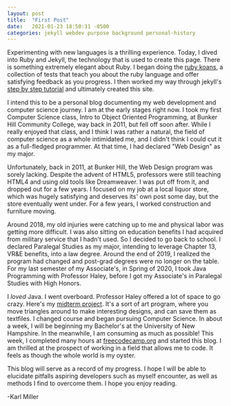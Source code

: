 ```yaml
---
layout: post
title:  "First Post"
date:   2021-01-23 18:50:31 -0500
categories: jekyll webdev purpose background personal-history
---
```


Experimenting with new languages is a thrilling experience. Today, I dived into Ruby and Jekyll, the technology that is used to create this page. There is something extremely elegant about Ruby. I began doing the [ruby koans](http://www.rubykoans.com/), a collection of tests that teach you about the ruby language and offer satisfying feedback as you progress. I then worked my way through jekyll's [step by step tutorial](https://jekyllrb.com/docs/step-by-step/01-setup/) and ultimately created this site.

I intend this to be a personal blog documenting my web development and computer science journey. I am at the early stages right now. I took my first Computer Science class, Intro to Object Oriented Programming, at Bunker Hill Community College, way back in 2011, but fell off soon after. While I really enjoyed that class, and I think I was rather a natural, the field of computer science as a whole intimidated me, and I didn't think I could cut it as a full-fledged programmer. At that time, I had declared "Web Design" as my major. 

Unfortunately, back in 2011, at Bunker Hill, the Web Design program was sorely lacking. Despite the advent of HTML5, professors were still teaching HTML4 and using old tools like Dreamweaver. I was put off from it, and dropped out for a few years. I focused on my job at a local liquor store, which was hugely satisfying and deserves its' own post some day, but the store eventually went under. For a few years, I worked construction and furniture moving.

Around 2018, my old injuries were catching up to me and physical labor was getting more difficult. I was also sitting on education benefits I had acquired from military service that I hadn't used. So I decided to go back to school. I declared Paralegal Studies as my major, intending to leverage Chapter 13, VR&E benefits, into a law degree. Around the end of 2019, I realized the program had changed and post-grad degrees were no longer on the table. For my last semester of my Associate's, in Spring of 2020, I took Java Programming with Professor Haley, before I got my Associate's in Paralegal Studies with High Honors.

I _loved_ Java. I went overboard. Professor Haley offered a lot of space to go crazy. Here's my [midterm project](https://github.com/klm127/ReadWriteDisplayTriangles). It's a sort of art program, where you move triangles around to make interesting designs, and can save them as textfiles. I changed course and began pursuing Computer Science. In about a week, I will be beginning my Bachelor's at the University of New Hampshire. In the meanwhile, I am consuming as much as possible! This week, I completed many hours at [freecodecamp.org](https://www.freecodecamp.org/) and started this blog. I am thrilled at the prospect of working in a field that allows me to code. It feels as though the whole world is my oyster.

This blog will serve as a record of my progress. I hope I will be able to elucidate pitfalls aspiring developers such as myself encounter, as well as methods I find to overcome them. I hope you enjoy reading.

-Karl Miller